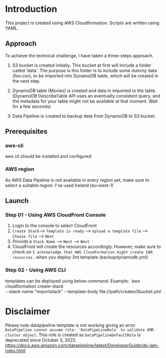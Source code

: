 # Introduction

This project is created using AWS Cloudformation. Scripts are written using YAML. 

## Approach

To achieve the technical challenge, I have taken a three-steps approach. 
1. S3 bucket is created initially. This bucket at first will include a folder called 'data'. The purpose is this folder is to include some dummy data (foo.csv), to be imported into DynamoDB table, which will be created in the next step.

2. DynamoDB table (Movies) is created and data in imported to the table. (DynamoDB DescribeTable API uses an eventually consistent query, and the metadata for your table might not be available at that moment. Wait for a few seconds)

3. Data Pipeline is created to backup data from DynamoDB to S3 bucket.

## Prerequisites
### aws-cli
aws cli should be installed and configured

### AWS region
As AWS Data Pipeline is not available in every region yet, make sure to select a suitable region. I've used Ireland (eu-west-1)

## Launch
### Step 01 - Using AWS CloudFront Console
1. Login to the console to select CloudFront
2. `Create Stack`--> `Template is ready` --> `Upload a template file` --> `Choose file` --> `Next`
3. Provide a `Stack Name` --> `Next` --> `Next`
4. CloudFront will create the resources accordingly. However, make sure to check on `I acknowledge that AWS CloudFormation might create IAM resources.`  when you deploy 3rd template (backupdynamodb.yml) 

### Step 02 -  Using AWS CLI
templates can be deployed using below command.
Example: 
`aws cloudformation create-stack \
--stack-name "importstack"
--template-body file://path/creates3bucket.yml

# Disclaimer
Please note datapipeline template is not working giving an error `DataPipeline cannot assume role: 'DataPipeLineRole' to validate EMR cluster object`. This role is created as `DataPipelineDefaultRole` is deprecated since October 3, 2022. https://docs.aws.amazon.com/datapipeline/latest/DeveloperGuide/dp-iam-roles.html